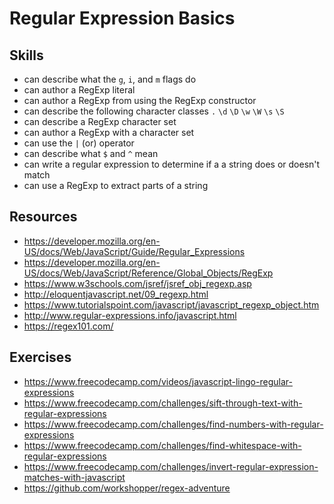 # Regular Expression Basics


## Skills

- can describe what the `g`, `i`, and `m` flags do
- can author a RegExp literal
- can author a RegExp from using the RegExp constructor
- can describe the following character classes `.` `\d` `\D` `\w` `\W` `\s`
`\S`
- can describe a RegExp character set
- can author a RegExp with a character set
- can use the `|` (or) operator
- can describe what `$` and `^` mean
- can write a regular expression to determine if a a string does or doesn't match
- can use a RegExp to extract parts of a string


## Resources

- https://developer.mozilla.org/en-US/docs/Web/JavaScript/Guide/Regular_Expressions
- https://developer.mozilla.org/en-US/docs/Web/JavaScript/Reference/Global_Objects/RegExp
- https://www.w3schools.com/jsref/jsref_obj_regexp.asp
- http://eloquentjavascript.net/09_regexp.html
- https://www.tutorialspoint.com/javascript/javascript_regexp_object.htm
- http://www.regular-expressions.info/javascript.html
- https://regex101.com/

## Exercises

- https://www.freecodecamp.com/videos/javascript-lingo-regular-expressions
- https://www.freecodecamp.com/challenges/sift-through-text-with-regular-expressions
- https://www.freecodecamp.com/challenges/find-numbers-with-regular-expressions
- https://www.freecodecamp.com/challenges/find-whitespace-with-regular-expressions
- https://www.freecodecamp.com/challenges/invert-regular-expression-matches-with-javascript
- https://github.com/workshopper/regex-adventure
